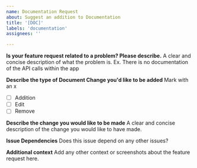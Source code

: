 ```yaml
---
name: Documentation Request
about: Suggest an addition to Documentation
title: '[DOC]'
labels: 'documentation'
assignees: ''

---
```


**Is your feature request related to a problem? Please describe.**
A clear and concise description of what the problem is. Ex. There is no documentation of the API calls within the app

**Describe the type of Document Change you'd like to be added**
Mark with an x
- [ ] Addition
- [ ] Edit
- [ ] Remove

**Describe the change you would like to be made**
A clear and concise description of the change you would like to have made.

**Issue Dependencies**
Does this issue depend on any other issues?

**Additional context**
Add any other context or screenshots about the feature request here.

